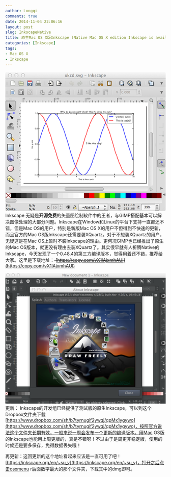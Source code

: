 ```yaml
---
author: Longqi
comments: true
date: 2014-11-04 22:06:16
layout: post
slug: InkscapeNative
title: 原生Mac OS X版Inkscape (Native Mac OS X edition Inkscape is available for downloading) 
categories: [Inkscape]
tags:
- Mac OS X
- Inkscape
---
```

![inkscape.png](/public/images/inkscapemac.png)
Inkscape 无疑是**开源免费**的矢量图绘制软件中的王者，与GIMP搭配基本可以解决图像处理的大部分问题。Inkscape在Window和Linux的平台下支持一直都还不错，但是Mac OS的用户，特别是新版Mac OS X的用户不但得到不快速的更新，而且官方的Mac OS版Inkscape还需要装XQuartz。对于不想装XQuartz的用户，无疑这是在Mac OS上暂时不装Inkscape的理由。更何况GIMP也已经推出了原生的Mac OS版本，就更没有理由去装XQuartz了。其实很早就有人折腾Native的Inkscape，今天发现了一个0.48.4的第三方编译版本，觉得用着还不错，推荐给大家。这里是下载地址：<del> [https://copy.com/vX1lAjxmhAUl](https://copy.com/vX1lAjxmhAUl) </del>


![inkscape91.png](/public/images/inkscape91.png)
更新： Inkscape的开发组已经提供了测试版的原生Inkscape，可以到这个Dropbox文件夹下载[https://www.dropbox.com/sh/b7tyrnugif2ywqj/qpMx1ygywo](https://www.dropbox.com/sh/b7tyrnugif2ywqj/qpMx1ygywo)，按照官方说法这个文件夹长期有效，一般来说一周会发布一个更新的编译版本。用Mac OS版的Inkscape也能用上周更版的，真是不错呀！不过由于是周更非稳定版，使用的时候还是要多保存，免得数据丢失哦！

再更新：这回更新的这个地址看起来应该是一直可用了吧！[https://inkscape.org/en/~su_v](https://inkscape.org/en/~su_v)，打开之后点击osxmenu r后面数字最大的那个文件夹，下载其中的dmg即可。
